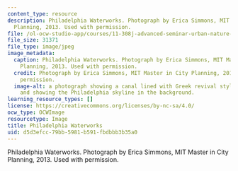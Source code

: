 ```yaml
---
content_type: resource
description: Philadelphia Waterworks. Photograph by Erica Simmons, MIT Master in City
  Planning, 2013. Used with permission.
file: /ol-ocw-studio-app/courses/11-308j-advanced-seminar-urban-nature-and-city-design-fall-2012/d5d3efcc79bb5981b591fbdbbb3b35a0_11-308jf12.jpg
file_size: 31371
file_type: image/jpeg
image_metadata:
  caption: Philadelphia Waterworks. Photograph by Erica Simmons, MIT Master in City
    Planning, 2013. Used with permission.
  credit: Photograph by Erica Simmons, MIT Master in City Planning, 2013. Used with
    permission.
  image-alt: a photograph showing a canal lined with Greek revival style buildings,
    and showing the Philadelphia skyline in the background.
learning_resource_types: []
license: https://creativecommons.org/licenses/by-nc-sa/4.0/
ocw_type: OCWImage
resourcetype: Image
title: Philadelphia Waterworks
uid: d5d3efcc-79bb-5981-b591-fbdbbb3b35a0
---
```

Philadelphia Waterworks. Photograph by Erica Simmons, MIT Master in City Planning, 2013. Used with permission.